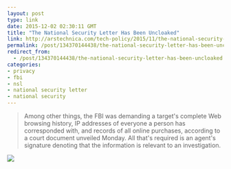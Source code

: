 ```yaml
---
layout: post
type: link
date: 2015-12-02 02:30:11 GMT
title: "The National Security Letter Has Been Uncloaked"
link: http://arstechnica.com/tech-policy/2015/11/the-national-security-letter-spy-tool-has-been-uncloaked-and-its-bad/
permalink: /post/134370144438/the-national-security-letter-has-been-uncloaked
redirect_from: 
  - /post/134370144438/the-national-security-letter-has-been-uncloaked
categories:
- privacy
- fbi
- nsl
- national security letter
- national security
---
```

<blockquote>Among other things, the FBI was demanding a target's complete Web browsing history, IP addresses of everyone a person has corresponded with, and records of all online purchases, according to a court document unveiled Monday. All that's required is an agent's signature denoting that the information is relevant to an investigation.</blockquote>

![](https://farm8.staticflickr.com/7020/6623267939_def59bc84b_b.jpg)